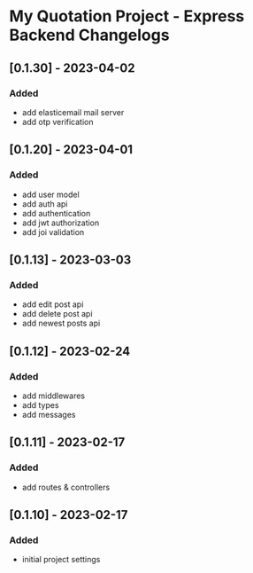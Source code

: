 # My Quotation Project - Express Backend Changelogs

## [0.1.30] - 2023-04-02

### Added

- add elasticemail mail server
- add otp verification

## [0.1.20] - 2023-04-01

### Added

- add user model
- add auth api
- add authentication
- add jwt authorization
- add joi validation

## [0.1.13] - 2023-03-03

### Added

- add edit post api
- add delete post api
- add newest posts api

## [0.1.12] - 2023-02-24

### Added

- add middlewares
- add types
- add messages

## [0.1.11] - 2023-02-17

### Added

- add routes & controllers

## [0.1.10] - 2023-02-17

### Added

- initial project settings